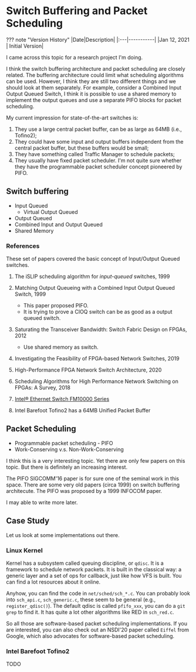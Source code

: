 # Switch Buffering and Packet Scheduling

??? note "Version History"
	|Date|Description|
	|:---|-----------|
	|Jan 12, 2021 | Initial Version|

I came across this topic for a research project I'm doing.

I think the switch buffering architecture and packet scheduling
are closely related. The buffering architecture could limit
what scheduling algorithms can be used.
However, I think they are still two different things
and we should look at them separately.
For example, consider a Combined Input Output Queued Switch,
I think it is possible to use a shared memory to implement
the output queues and use a separate PIFO blocks for packet scheduling.

My current impression for state-of-the-art switches is:
1) They use a large central packet buffer, can be as large as 64MB (i.e., Tofino2);
2) They could have some input and output buffers independent from the central packet buffer,
but these buffers would be small;
3) They have something called Traffic Manager to schedule packets;
4) They usually have fixed packet scheduler. I'm not quite sure whether
they have the programmable packet scheduler concept pioneered by PIFO.


## Switch buffering

- Input Queued
    - Virtual Output Queued
- Output Queued
- Combined Input and Output Queued
- Shared Memory

### References

These set of papers covered the basic concept of Input/Output Queued switches.

1. The iSLIP scheduling algorithm for *input-queued* switches, 1999
2. Matching Output Queueing with a Combined Input Output Queued Switch, 1999
    - This paper proposed PIFO.
    - It is trying to prove a CIOQ switch can be as good as a output queued switch.
3. Saturating the Transceiver Bandwidth: Switch Fabric Design on FPGAs, 2012
    - Use shared memory as switch.
4. Investigating the Feasibility of FPGA-based Network Switches, 2019
5. High-Performance FPGA Network Switch Architecture, 2020
6. Scheduling Algorithms for High Performance Network Switching on FPGAs: A Survey, 2018

1. [Intel® Ethernet Switch FM10000 Series](https://www.intel.com/content/www/us/en/design/products-and-solutions/networking-and-io/ethernet-switch-fm10000-series/technical-library.html?grouping=EMT_Content%20Type&sort=title:asc)
2. Intel Barefoot Tofino2 has a 64MB Unified Packet Buffer 

## Packet Scheduling

- Programmable packet scheduling - PIFO
- Work-Conserving v.s. Non-Work-Conserving

I think this is a very interesting topic. Yet there are
only few papers on this topic. But there is definitely an
increasing interest.

The PIFO SIGCOMM'16 paper is for sure one of the seminal work in this space. There are some very old papers (circa 1999) on switch buffering architecute. The PIFO was proposed by a 1999 INFOCOM paper.

I may able to write more later.

## Case Study

Let us look at some implementations out there.

### Linux Kernel

Kernel has a subsystem called queuing discipline, or `qdisc`.
It is a framework to schedule network packets.
It is built in the classical way: a generic layer and a set of ops for callback,
just like how VFS is built.
You can find a lot resources about it online.

Anyhow, you can find the code in `net/sched/sch_*.c`.
You can probably look into `sch_api.c`, `sch_generic.c`, these seem to be general
(e.g., `register_qdisc()`).
The default qdisc is called `pfifo_xxx`, you can do a `git grep` to find it.
It has quite a lot other algorithms like RED in `sch_red.c`.

So all those are software-based packet scheduling implementations.
If you are interested, you can also check out an NSDI'20 paper called `Eiffel`
from Google, which also advocates for software-based packet scheduling.

### Intel Barefoot Tofino2
TODO
